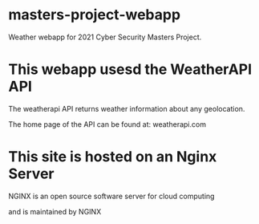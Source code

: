 # masters-project-webapp
Weather webapp for 2021  Cyber Security Masters Project.


# This webapp usesd the WeatherAPI API 

The weatherapi API returns weather information about any geolocation.

The home page of the API can be found at: weatherapi.com


# This site is hosted on an Nginx Server
 
NGINX is an open source software server for cloud computing

and is maintained by NGINX
